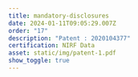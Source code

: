```yaml
---
title: mandatory-disclosures
date: 2024-01-11T09:05:29.007Z
order: "17"
description: "Patent : 2020104377"
certification: NIRF Data
asset: static/img/patent-1.pdf
show_toggle: true
---
```

